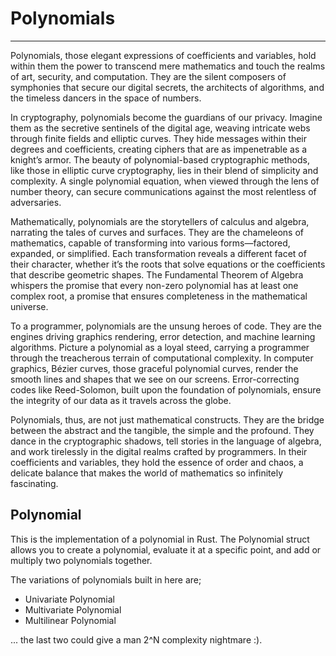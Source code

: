# Polynomials
--------------------

Polynomials, those elegant expressions of coefficients and variables, hold within them the power to transcend mere mathematics and touch the realms of art, security, and computation. They are the silent composers of symphonies that secure our digital secrets, the architects of algorithms, and the timeless dancers in the space of numbers.

In cryptography, polynomials become the guardians of our privacy. Imagine them as the secretive sentinels of the digital age, weaving intricate webs through finite fields and elliptic curves. They hide messages within their degrees and coefficients, creating ciphers that are as impenetrable as a knight’s armor. The beauty of polynomial-based cryptographic methods, like those in elliptic curve cryptography, lies in their blend of simplicity and complexity. A single polynomial equation, when viewed through the lens of number theory, can secure communications against the most relentless of adversaries.

Mathematically, polynomials are the storytellers of calculus and algebra, narrating the tales of curves and surfaces. They are the chameleons of mathematics, capable of transforming into various forms—factored, expanded, or simplified. Each transformation reveals a different facet of their character, whether it’s the roots that solve equations or the coefficients that describe geometric shapes. The Fundamental Theorem of Algebra whispers the promise that every non-zero polynomial has at least one complex root, a promise that ensures completeness in the mathematical universe.

To a programmer, polynomials are the unsung heroes of code. They are the engines driving graphics rendering, error detection, and machine learning algorithms. Picture a polynomial as a loyal steed, carrying a programmer through the treacherous terrain of computational complexity. In computer graphics, Bézier curves, those graceful polynomial curves, render the smooth lines and shapes that we see on our screens. Error-correcting codes like Reed-Solomon, built upon the foundation of polynomials, ensure the integrity of our data as it travels across the globe.

Polynomials, thus, are not just mathematical constructs. They are the bridge between the abstract and the tangible, the simple and the profound. They dance in the cryptographic shadows, tell stories in the language of algebra, and work tirelessly in the digital realms crafted by programmers. In their coefficients and variables, they hold the essence of order and chaos, a delicate balance that makes the world of mathematics so infinitely fascinating.


## Polynomial

This is the implementation of a polynomial in Rust. The Polynomial struct allows you to create a polynomial, evaluate it at a specific point, and add or multiply two polynomials together.

The variations of polynomials built in here are;
- Univariate Polynomial
- Multivariate Polynomial
- Multilinear Polynomial

... the last two could give a man 2^N complexity nightmare :).